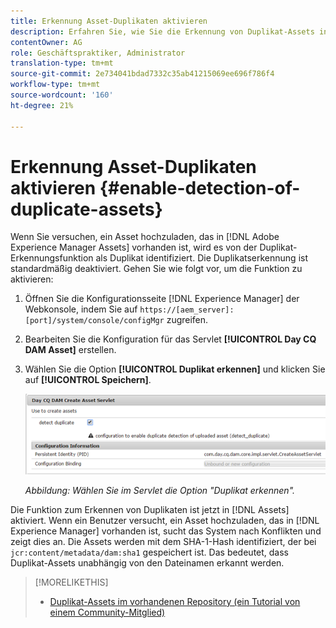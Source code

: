 ```yaml
---
title: Erkennung Asset-Duplikaten aktivieren
description: Erfahren Sie, wie Sie die Erkennung von Duplikat-Assets in Experience Manager aktivieren.
contentOwner: AG
role: Geschäftspraktiker, Administrator
translation-type: tm+mt
source-git-commit: 2e734041bdad7332c35ab41215069ee696f786f4
workflow-type: tm+mt
source-wordcount: '160'
ht-degree: 21%

---
```



# Erkennung Asset-Duplikaten aktivieren {#enable-detection-of-duplicate-assets}

Wenn Sie versuchen, ein Asset hochzuladen, das in [!DNL Adobe Experience Manager Assets] vorhanden ist, wird es von der Duplikat-Erkennungsfunktion als Duplikat identifiziert. Die Duplikatserkennung ist standardmäßig deaktiviert. Gehen Sie wie folgt vor, um die Funktion zu aktivieren:

1. Öffnen Sie die Konfigurationsseite [!DNL Experience Manager] der Webkonsole, indem Sie auf `https://[aem_server]:[port]/system/console/configMgr` zugreifen.
1. Bearbeiten Sie die Konfiguration für das Servlet **[!UICONTROL Day CQ DAM Asset]** erstellen.
1. Wählen Sie die Option **[!UICONTROL Duplikat erkennen]** und klicken Sie auf **[!UICONTROL Speichern]**.

   ![Auswahl der Option „Duplikat erkennen“ im Servlet](assets/chlimage_1-377.png)

   *Abbildung: Wählen Sie im Servlet die Option &quot;Duplikat erkennen&quot;.*

Die Funktion zum Erkennen von Duplikaten ist jetzt in [!DNL Assets] aktiviert. Wenn ein Benutzer versucht, ein Asset hochzuladen, das in [!DNL Experience Manager] vorhanden ist, sucht das System nach Konflikten und zeigt dies an. Die Assets werden mit dem SHA-1-Hash identifiziert, der bei `jcr:content/metadata/dam:sha1` gespeichert ist. Das bedeutet, dass Duplikat-Assets unabhängig von den Dateinamen erkannt werden.

>[!MORELIKETHIS]
>
>* [Duplikat-Assets im vorhandenen Repository (ein Tutorial von einem Community-Mitglied)](https://experience-aem.blogspot.com/2019/06/aem-65-find-duplicate-assets-binaries-in-existing-repository.html)

